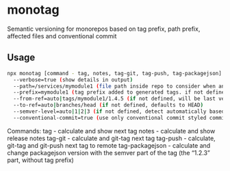 # monotag

Semantic versioning for monorepos based on tag prefix, path prefix, affected files and conventional commit

## Usage

```sh
npx monotag [command - tag, notes, tag-git, tag-push, tag-packagejson]
  --verbose=true (show details in output)
  --path=/services/mymodule1 (file path inside repo to consider when analysing changes. Commits that dont touch files in this path will be ignored)
  --prefix=mymodule1 (tag prefix added to generated tags. if not defined will be derived from last path part)
  --from-ref=auto|tags/mymodule1/1.4.5 (if not defined, will be last version with this same tag prefix)
  --to-ref=auto|branches/head (if not defined, defaults to HEAD)
  --semver-level=auto|1|2|3 (if not defined, detect automatically based on semantic commit - if not semantic commit, then level=3)
  --conventional-commit=true (use only conventional commit styled commits during release notes creation)
```

Commands:
  tag - calculate and show next tag
  notes - calculate and show release notes
  tag-git - calculate and git-tag next tag
  tag-push - calculate, git-tag and git-push next tag to remote
  tag-packagejson - calculate and change packagejson version with the semver part of the tag (the “1.2.3” part, without tag prefix)
